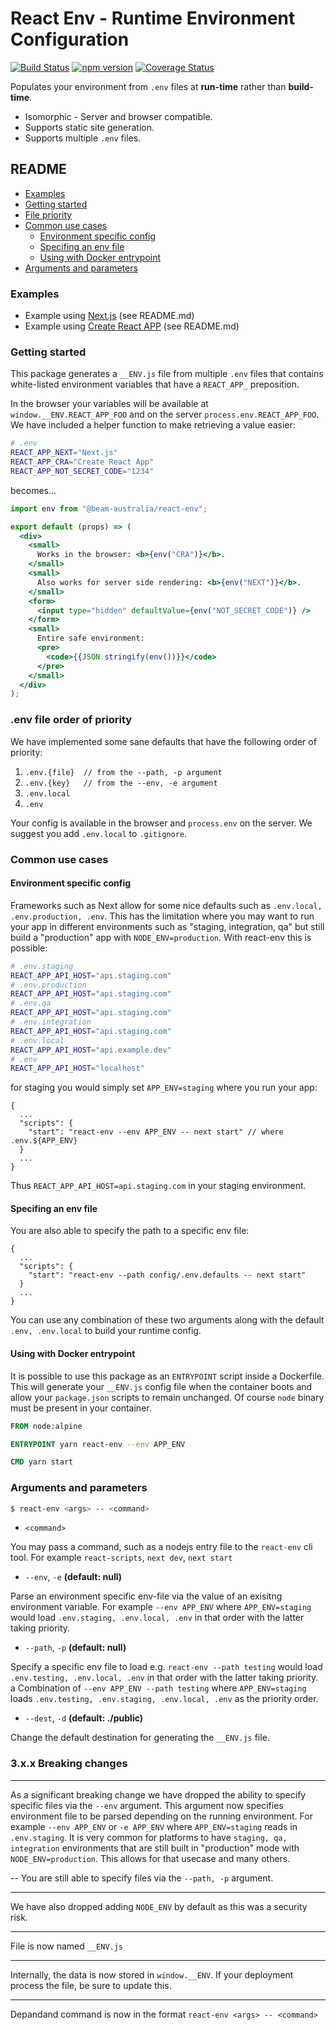 # React Env - Runtime Environment Configuration

[![Build Status](https://cloud.drone.io/api/badges/andrewmclagan/react-env/status.svg)](https://cloud.drone.io/andrewmclagan/react-env)
[![npm version](https://badge.fury.io/js/%40beam-australia%2Freact-env.svg)](https://badge.fury.io/js/%40beam-australia%2Freact-env)
[![Coverage Status](https://coveralls.io/repos/github/beam-australia/react-env/badge.svg)](https://coveralls.io/github/beam-australia/react-env)

Populates your environment from `.env` files at **run-time** rather than **build-time**.

- Isomorphic - Server and browser compatible.
- Supports static site generation.
- Supports multiple `.env` files.

## README

* [Examples](#examples)
* [Getting started](#getting-started)
* [File priority](#env-file-order-of-priority)
* [Common use cases](#common-use-cases)
  * [Environment specific config](#environment-specific-config)
  * [Specifing an env file](#Specifing-an-env-file)
  * [Using with Docker entrypoint](#using-with-docker-entrypoint)
* [Arguments and parameters](#arguments-and-parameters)

### Examples

- Example using [Next.js](examples/next.js/README.md) (see README.md)
- Example using [Create React APP](examples/create-react-app/README.md) (see README.md)

### Getting started

This package generates a `__ENV.js` file from multiple `.env` files that contains white-listed environment variables that have a `REACT_APP_` preposition.

In the browser your variables will be available at `window.__ENV.REACT_APP_FOO` and on the server `process.env.REACT_APP_FOO`. We have included a helper function to make retrieving a value easier:

```bash
# .env
REACT_APP_NEXT="Next.js"
REACT_APP_CRA="Create React App"
REACT_APP_NOT_SECRET_CODE="1234"
```

becomes...

```jsx
import env from "@beam-australia/react-env";

export default (props) => (
  <div>
    <small>
      Works in the browser: <b>{env("CRA")}</b>.
    </small>
    <small>
      Also works for server side rendering: <b>{env("NEXT")}</b>.
    </small>
    <form>
      <input type="hidden" defaultValue={env("NOT_SECRET_CODE")} />
    </form>
    <small>
      Entire safe environment:
      <pre>
        <code>{{JSON.stringify(env())}}</code>
      </pre>
    </small>
  </div>
);
```

### .env file order of priority

We have implemented some sane defaults that have the following order of priority:

1. `.env.{file}  // from the --path, -p argument`
2. `.env.{key}   // from the --env, -e argument`
3. `.env.local`
4. `.env`

Your config is available in the browser and `process.env` on the server. We suggest you add `.env.local` to `.gitignore`.

### Common use cases

#### Environment specific config

Frameworks such as Next allow for some nice defaults such as `.env.local, .env.production, .env`. This has the limitation where you may want to run your app in different environments such as "staging, integration, qa" but still build a "production" app with `NODE_ENV=production`. With react-env this is possible:

```bash
# .env.staging
REACT_APP_API_HOST="api.staging.com"
# .env.production
REACT_APP_API_HOST="api.staging.com"
# .env.qa
REACT_APP_API_HOST="api.staging.com"
# .env.integration
REACT_APP_API_HOST="api.staging.com"
# .env.local
REACT_APP_API_HOST="api.example.dev"
# .env
REACT_APP_API_HOST="localhost"
```

for staging you would simply set `APP_ENV=staging` where you run your app:

```
{
  ...
  "scripts": {
    "start": "react-env --env APP_ENV -- next start" // where .env.${APP_ENV}
  }
  ...
}
```
Thus `REACT_APP_API_HOST=api.staging.com` in your staging environment.

#### Specifing an env file

You are also able to specify the path to a specific env file:

```
{
  ...
  "scripts": {
    "start": "react-env --path config/.env.defaults -- next start" 
  }
  ...
}
```

You can use any combination of these two arguments along with the default `.env, .env.local` to build your runtime config. 

#### Using with Docker entrypoint

It is possible to use this package as an `ENTRYPOINT` script inside a Dockerfile. This will generate your `__ENV.js` config file when the container boots and allow your `package.json` scripts to remain unchanged. Of course `node` binary must be present in your container.

```dockerfile
FROM node:alpine

ENTRYPOINT yarn react-env --env APP_ENV

CMD yarn start
```

### Arguments and parameters 

```bash
$ react-env <args> -- <command>
```

- `<command>`

You may pass a command, such as a nodejs entry file to the `react-env` cli tool. For example `react-scripts`, `next dev`, `next start`

- `--env`, `-e` **(default: null)**

Parse an environment specific env-file via the value of an exisitng environment variable. For example `--env APP_ENV` where `APP_ENV=staging` would load `.env.staging, .env.local, .env` in that order with the latter taking priority.

- `--path`, `-p` **(default: null)**

Specify a specific env file to load e.g. `react-env --path testing` would load `.env.testing, .env.local, .env` in that order with the latter taking priority. a Combination of `--env APP_ENV --path testing` where `APP_ENV=staging` loads `.env.testing, .env.staging, .env.local, .env` as the priority order.

- `--dest`, `-d` **(default: ./public)**

Change the default destination for generating the `__ENV.js` file.


### 3.x.x Breaking changes

---
As a significant breaking change we have dropped the ability to specify specific files via the `--env` argument. This argument now specifies environment file to be parsed depending on the running environment. For example `--env APP_ENV` or `-e APP_ENV` where `APP_ENV=staging` reads in `.env.staging`. It is very common for platforms to have `staging, qa, integration` environments that are still built in "production" mode with `NODE_ENV=production`. This allows for that usecase and many others.

--
You are still able to specify files via the `--path, -p` argument.

---
We have also dropped adding `NODE_ENV` by default as this was a security risk.

---
File is now named `__ENV.js`

---
Internally, the data is now stored in `window.__ENV`. If your deployment process the file, be sure to update this.

---
Depandand command is now in the format `react-env <args> -- <command>`
